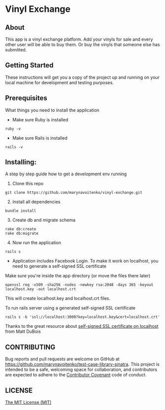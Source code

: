 # Vinyl Exchange

## About
This app is a vinyl exchange platform. Add your vinyls for sale and every other user will be able to buy them. Or buy the vinyls that someone else has submitted.

## Getting Started
These instructions will get you a copy of the project up and running on your local machine for development and testing purposes.

## Prerequisites
What things you need to install the application

* Make sure Ruby is installed

```
ruby -v
```

* Make sure Rails is installed

```
rails -v
```

## Installing:
A step by step guide how to get a development env running

1. Clone this repo

```
git clone https://github.com/marynavoitenko/vinyl-exchange.git
```

2. Install all dependencies

```
bundle install
```

3. Create db and migrate schema

```
rake db:create
rake db:migrate
```

4. Now run the application

```
rails s
```

* Application includes Facebook Login. To make it work on localhost, you need to generate a self-signed SSL certificate

Make sure you're inside the app directory (or move the files there later)

```
openssl req -x509 -sha256 -nodes -newkey rsa:2048 -days 365 -keyout localhost.key -out localhost.crt
```

This will create localhost.key and localhost.crt files.

To run rails server using a generated self-signed SSL certificate

```
rails s -b 'ssl://localhost:3000?key=localhost.key&cert=localhost.crt'
```

Thanks to the great resource about [self-signed SSL certificate on localhost](https://www.devmynd.com/blog/rails-local-development-https-using-self-signed-ssl-certificate/) from Matt DuBois

## CONTRIBUTING
Bug reports and pull requests are welcome on GitHub at https://github.com/marynavoitenko/test-case-library-sinatra. This project is intended to be a safe, welcoming space for collaboration, and contributors are expected to adhere to the [Contributor Covenant](http://contributor-covenant.org) code of conduct.

## LICENSE

[The MIT License (MIT)](https://github.com/marynavoitenko/test-case-library-sinatra/blob/master/LICENSE.md)

